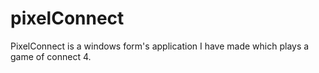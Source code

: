 # pixelConnect
PixelConnect is a windows form's application I have made which plays a game of connect 4.
